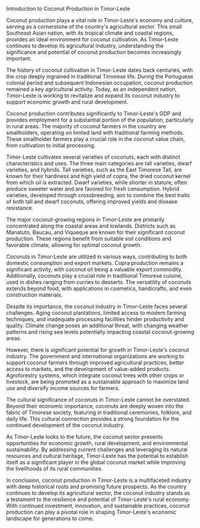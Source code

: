Introduction to Coconut Production in Timor-Leste

Coconut production plays a vital role in Timor-Leste's economy and culture, serving as a cornerstone of the country's agricultural sector. This small Southeast Asian nation, with its tropical climate and coastal regions, provides an ideal environment for coconut cultivation. As Timor-Leste continues to develop its agricultural industry, understanding the significance and potential of coconut production becomes increasingly important.

The history of coconut cultivation in Timor-Leste dates back centuries, with the crop deeply ingrained in traditional Timorese life. During the Portuguese colonial period and subsequent Indonesian occupation, coconut production remained a key agricultural activity. Today, as an independent nation, Timor-Leste is working to revitalize and expand its coconut industry to support economic growth and rural development.

Coconut production contributes significantly to Timor-Leste's GDP and provides employment for a substantial portion of the population, particularly in rural areas. The majority of coconut farmers in the country are smallholders, operating on limited land with traditional farming methods. These smallholder farmers play a crucial role in the coconut value chain, from cultivation to initial processing.

Timor-Leste cultivates several varieties of coconuts, each with distinct characteristics and uses. The three main categories are tall varieties, dwarf varieties, and hybrids. Tall varieties, such as the East Timorese Tall, are known for their hardiness and high yield of copra, the dried coconut kernel from which oil is extracted. Dwarf varieties, while shorter in stature, often produce sweeter water and are favored for fresh consumption. Hybrid varieties, developed through crossbreeding, aim to combine the best traits of both tall and dwarf coconuts, offering improved yields and disease resistance.

The major coconut-growing regions in Timor-Leste are primarily concentrated along the coastal areas and lowlands. Districts such as Manatuto, Baucau, and Viqueque are known for their significant coconut production. These regions benefit from suitable soil conditions and favorable climate, allowing for optimal coconut growth.

Coconuts in Timor-Leste are utilized in various ways, contributing to both domestic consumption and export markets. Copra production remains a significant activity, with coconut oil being a valuable export commodity. Additionally, coconuts play a crucial role in traditional Timorese cuisine, used in dishes ranging from curries to desserts. The versatility of coconuts extends beyond food, with applications in cosmetics, handicrafts, and even construction materials.

Despite its importance, the coconut industry in Timor-Leste faces several challenges. Aging coconut plantations, limited access to modern farming techniques, and inadequate processing facilities hinder productivity and quality. Climate change poses an additional threat, with changing weather patterns and rising sea levels potentially impacting coastal coconut-growing areas.

However, there is significant potential for growth in Timor-Leste's coconut industry. The government and international organizations are working to support coconut farmers through improved agricultural practices, better access to markets, and the development of value-added products. Agroforestry systems, which integrate coconut trees with other crops or livestock, are being promoted as a sustainable approach to maximize land use and diversify income sources for farmers.

The cultural significance of coconuts in Timor-Leste cannot be overstated. Beyond their economic importance, coconuts are deeply woven into the fabric of Timorese society, featuring in traditional ceremonies, folklore, and daily life. This cultural connection provides a strong foundation for the continued development of the coconut industry.

As Timor-Leste looks to the future, the coconut sector presents opportunities for economic growth, rural development, and environmental sustainability. By addressing current challenges and leveraging its natural resources and cultural heritage, Timor-Leste has the potential to establish itself as a significant player in the global coconut market while improving the livelihoods of its rural communities.

In conclusion, coconut production in Timor-Leste is a multifaceted industry with deep historical roots and promising future prospects. As the country continues to develop its agricultural sector, the coconut industry stands as a testament to the resilience and potential of Timor-Leste's rural economy. With continued investment, innovation, and sustainable practices, coconut production can play a pivotal role in shaping Timor-Leste's economic landscape for generations to come.